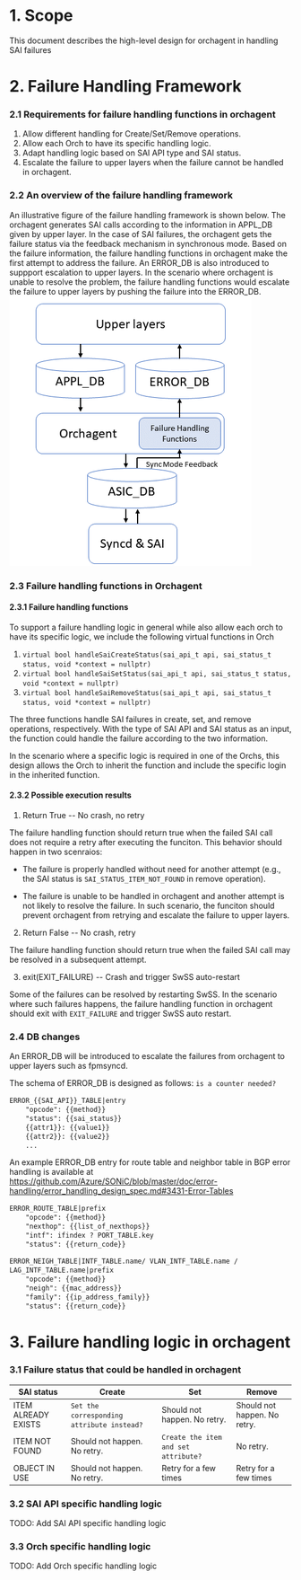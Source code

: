 # 1. Scope
This document describes the high-level design for orchagent in handling SAI failures


# 2. Failure Handling Framework
### 2.1 Requirements for failure handling functions in orchagent
1. Allow different handling for Create/Set/Remove operations.
1. Allow each Orch to have its specific handling logic.
1. Adapt handling logic based on SAI API type and SAI status.
1. Escalate the failure to upper layers when the failure cannot be handled in orchagent.

### 2.2 An overview of the failure handling framework
An illustrative figure of the failure handling framework is shown below.
The orchagent generates SAI calls according to the information in APPL_DB given by upper layer.
In the case of SAI failures, the orchagent gets the failure status via the feedback mechanism in synchronous mode.
Based on the failure information, the failure handling functions in orchagent make the first attempt to address the failure.
An ERROR_DB is also introduced to suppport escalation to upper layers.
In the scenario where orchagent is unable to resolve the problem, the failure handling functions would escalate the failure to upper layers by pushing the failure into the ERROR_DB.
<img src="Framework.png">

### 2.3 Failure handling functions in Orchagent
#### 2.3.1 Failure handling functions
To support a failure handling logic in general while also allow each orch to have its specific logic, we include the following virtual functions in Orch
1. `virtual bool handleSaiCreateStatus(sai_api_t api, sai_status_t status, void *context = nullptr)`
2. `virtual bool handleSaiSetStatus(sai_api_t api, sai_status_t status, void *context = nullptr)`
3. `virtual bool handleSaiRemoveStatus(sai_api_t api, sai_status_t status, void *context = nullptr)`

The three functions handle SAI failures in create, set, and remove operations, respectively.
With the type of SAI API and SAI status as an input, the function could handle the failure according to the two information.

In the scenario where a specific logic is required in one of the Orchs, this design allows the Orch to inherit the function and include the specific login in the inherited function.

#### 2.3.2 Possible execution results
1. Return True --  No crash, no retry

The failure handling function should return true when the failed SAI call does not require a retry after executing the funciton.
This behavior should happen in two scenraios:
    
* The failure is properly handled without need for another attempt (e.g., the SAI status is `SAI_STATUS_ITEM_NOT_FOUND` in remove operation).

* The failure is unable to be handled in orchagent and another attempt is not likely to resolve the failure. In such scenario, the funciton should prevent orchagent from retrying and escalate the failure to upper layers.

2. Return False --  No crash, retry

The failure handling function should return true when the failed SAI call may be resolved in a subsequent attempt.

3. exit(EXIT_FAILURE) -- Crash and trigger SwSS auto-restart

Some of the failures can be resolved by restarting SwSS.
In the scenario where such failures happens, the failure handling function in orchagent should exit with `EXIT_FAILURE` and trigger SwSS auto restart.



### 2.4 DB changes
An ERROR_DB will be introduced to escalate the failures from orchagent to upper layers such as fpmsyncd.

The schema of ERROR_DB is designed as follows: `is a counter needed?`
```
ERROR_{{SAI_API}}_TABLE|entry
    "opcode": {{method}}
    "status": {{sai_status}}
    {{attr1}}: {{value1}}
    {{attr2}}: {{value2}}
    ...
```
  
An example ERROR_DB entry for route table and neighbor table in BGP error handling is available at https://github.com/Azure/SONiC/blob/master/doc/error-handling/error_handling_design_spec.md#3431-Error-Tables
```
ERROR_ROUTE_TABLE|prefix
    "opcode": {{method}}
    "nexthop": {{list_of_nexthops}}
    "intf": ifindex ? PORT_TABLE.key
    "status": {{return_code}}
```

```
ERROR_NEIGH_TABLE|INTF_TABLE.name/ VLAN_INTF_TABLE.name / LAG_INTF_TABLE.name|prefix
    "opcode": {{method}}
    "neigh": {{mac_address}}
    "family": {{ip_address_family}}
    "status": {{return_code}}
```

# 3. Failure handling logic in orchagent
### 3.1 Failure status that could be handled in orchagent
| SAI status | Create | Set | Remove |
|-----|-----|-----|-----|
| ITEM ALREADY EXISTS           | `Set the  corresponding attribute instead?` | Should not happen. No retry. | Should not happen. No retry. |
| ITEM NOT FOUND                | Should not happen. No retry. | `Create the item and set attribute?` | No retry. 
| OBJECT IN USE                 | Should not happen. No retry. | Retry for a few times | Retry for a few times |

<!-- | SAI status | Create | Set | Remove |
|-----|-----|-----|-----|
| FAILURE                       | | | |
| NOT SUPPORTED                 | | | |
| NO MEMORY                     | Escalate, no retry. | Escalate, no retry. | Escalate, no retry. |
| INSUFFICIENT RESOURCES        | Escalate, no retry. | Escalate, no retry. | Escalate, no retry. |
| INVALID PARAMETER             | Escalate, no retry. | Escalate, no retry. | Should not happen. Escalate, no retry. |
| ITEM ALREADY EXISTS           | `Set the attribute instead?` | Should not happen. Escalate, no retry. | Should not happen. Escalate, no retry. |
| ITEM NOT FOUND                | Should not happen. Escalate, no retry. | `Create the item instead?` | No retry. |
| BUFFER OVERFLOW               | | | |
| INVALID PORT NUMBER           | | | |
| INVALID PORT MEMBER           | | | |
| INVALID VLAN ID               | | | |
| UNINITIALIZED                 | | | |
| TABLE FULL                    | | | |
| MANDATORY ATTRIBUTE MISSING   | | | |
| NOT IMPLEMENTED               | | | |
| ADDR NOT FOUND                | | | |
| OBJECT IN USE                 | Should not happen. Escalate, no retry. | Retry for a few times | Retry for a few times |
| INVALID OBJECT ID             | | | |
| Others                        | Escalate, no retry. |  Escalate, no retry. | Escalate, no retry. | -->



### 3.2 SAI API specific handling logic
TODO: Add SAI API specific handling logic


### 3.3 Orch specific handling logic
TODO: Add Orch specific handling logic
